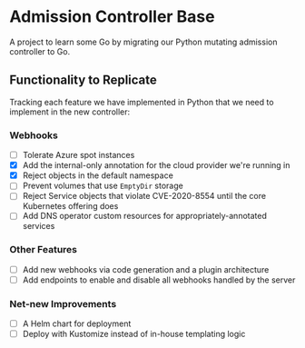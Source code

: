 # Admission Controller Base

A project to learn some Go by migrating our Python mutating admission controller to Go.

## Functionality to Replicate

Tracking each feature we have implemented in Python that we need to implement in the new controller:

### Webhooks

- [ ] Tolerate Azure spot instances
- [X] Add the internal-only annotation for the cloud provider we're running in
- [X] Reject objects in the default namespace
- [ ] Prevent volumes that use `EmptyDir` storage
- [ ] Reject Service objects that violate CVE-2020-8554 until the core Kubernetes offering does
- [ ] Add DNS operator custom resources for appropriately-annotated services

### Other Features

- [ ] Add new webhooks via code generation and a plugin architecture
- [ ] Add endpoints to enable and disable all webhooks handled by the server

### Net-new Improvements

- [ ] A Helm chart for deployment
- [ ] Deploy with Kustomize instead of in-house templating logic
